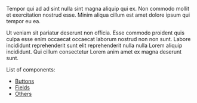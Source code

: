 Tempor qui ad ad sint nulla sint magna aliquip qui ex. Non commodo mollit et exercitation nostrud esse. Minim aliqua cillum est amet dolore ipsum qui tempor eu ea.

Ut veniam sit pariatur deserunt non officia. Esse commodo proident quis culpa esse enim occaecat occaecat laborum nostrud non non sunt. Labore incididunt reprehenderit sunt elit reprehenderit nulla nulla Lorem aliquip incididunt. Qui cillum consectetur Lorem anim amet ex magna deserunt sunt.

List of components:

- [Buttons](#/Components/Buttons)
- [Fields](#/Components/Fields)
- [Others](#/Components/Others)
